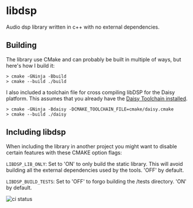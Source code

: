 # libdsp
Audio dsp library written in c++ with no external dependencies.


## Building

The library use CMake and can probably be built in multiple of ways, but here's how I build it:

```
> cmake -GNinja -Bbuild
> cmake --build ./build
```

I also included a toolchain file for cross compiling libDSP for the Daisy platform. This assumes that you
already have the [Daisy Toolchain installed](https://github.com/electro-smith/DaisyWiki/wiki/1.-Setting-Up-Your-Development-Environment).

```
> cmake -GNinja -Bdaisy -DCMAKE_TOOLCHAIN_FILE=cmake/daisy.cmake
> cmake --build ./daisy
```

## Including libdsp

When including the library in another project you might want to disable certain features with these CMAKE option flags:

`LIBDSP_LIB_ONLY`: Set to 'ON' to only build the static library. This will avoid building all the external dependencies used by the tools. 'OFF' by default.

`LIBDSP_BUILD_TESTS`: Set to 'OFF' to forgo building the /tests directory. 'ON' by default.


![ci status](https://github.com/Segfault1602/libdsp/actions/workflows/ci.yml/badge.svg)
